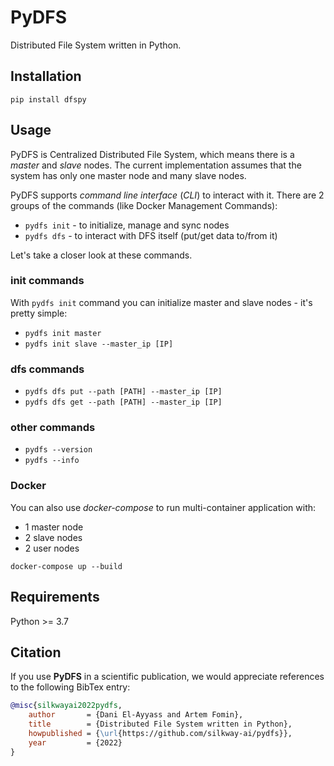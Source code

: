 # PyDFS
Distributed File System written in Python.

## Installation
```
pip install dfspy
```

## Usage
PyDFS is Centralized Distributed File System, which means there is a *master* and *slave* nodes.
The current implementation assumes that the system has only one master node and many slave nodes.

PyDFS supports *command line interface* (*CLI*) to interact with it.
There are 2 groups of the commands (like Docker Management Commands):
- `pydfs init` - to initialize, manage and sync nodes
- `pydfs dfs` - to interact with DFS itself (put/get data to/from it)

Let's take a closer look at these commands.

### init commands
With `pydfs init` command you can initialize master and slave nodes - it's pretty simple:
- `pydfs init master`
- `pydfs init slave --master_ip [IP]`

### dfs commands
- `pydfs dfs put --path [PATH] --master_ip [IP]`
- `pydfs dfs get --path [PATH] --master_ip [IP]`

### other commands
- `pydfs --version`
- `pydfs --info`

### Docker
You can also use *docker-compose* to run multi-container application with:
- 1 master node
- 2 slave nodes
- 2 user nodes
```
docker-compose up --build
```

## Requirements
Python >= 3.7

## Citation
If you use **PyDFS** in a scientific publication, we would appreciate references to the following BibTex entry:
```bibtex
@misc{silkwayai2022pydfs,
    author       = {Dani El-Ayyass and Artem Fomin},
    title        = {Distributed File System written in Python},
    howpublished = {\url{https://github.com/silkway-ai/pydfs}},
    year         = {2022}
}
```
